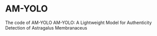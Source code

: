 # AM-YOLO
The code of AM-YOLO
AM-YOLO: A Lightweight Model for Authenticity Detection of Astragalus Membranaceus

